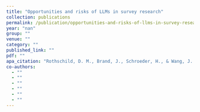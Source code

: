 ```yaml
---
title: "Opportunities and risks of LLMs in survey research"
collection: publications
permalink: /publication/opportunities-and-risks-of-llms-in-survey-research
year: "nan"
group: ""
venue: ""
category: ""
published_link: ""
pdf: ""
apa_citation: "Rothschild, D. M., Brand, J., Schroeder, H., & Wang, J. (2024). Opportunities and risks of LLMs in survey research. Available at SSRN."
co-authors:
  - ""
  - ""
  - ""
  - ""
  - ""
  - ""
---
```

